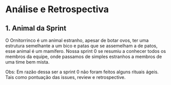  # Análise e Retrospectiva
 ## 1. Animal da Sprint
   O Ornitorrinco é um animal estranho, apesar de botar ovos, ter uma estrutura semelhante a um bico e patas que se assemelham a de patos, esse animal é um mamífero. Nossa sprint 0 se resumiu a conhecer todos os membros da equipe, onde passamos de simples estranhos a membros de uma time bem mista.

  Obs: Em razão dessa ser a sprint 0 não foram feitos alguns rituais ágeis. Tais como pontuação das issues, review e retrospective.